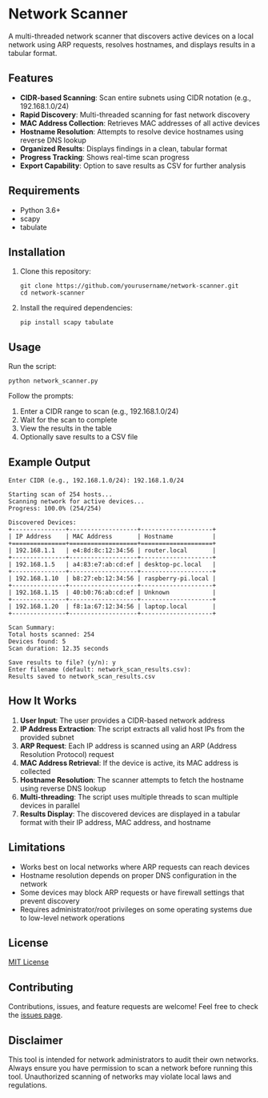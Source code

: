 # Network Scanner

A multi-threaded network scanner that discovers active devices on a local network using ARP requests, resolves hostnames, and displays results in a tabular format.

## Features

- **CIDR-based Scanning**: Scan entire subnets using CIDR notation (e.g., 192.168.1.0/24)
- **Rapid Discovery**: Multi-threaded scanning for fast network discovery
- **MAC Address Collection**: Retrieves MAC addresses of all active devices
- **Hostname Resolution**: Attempts to resolve device hostnames using reverse DNS lookup
- **Organized Results**: Displays findings in a clean, tabular format
- **Progress Tracking**: Shows real-time scan progress
- **Export Capability**: Option to save results as CSV for further analysis

## Requirements

- Python 3.6+
- scapy
- tabulate

## Installation

1. Clone this repository:

   ```
   git clone https://github.com/yourusername/network-scanner.git
   cd network-scanner
   ```

2. Install the required dependencies:
   ```
   pip install scapy tabulate
   ```

## Usage

Run the script:

```
python network_scanner.py
```

Follow the prompts:

1. Enter a CIDR range to scan (e.g., 192.168.1.0/24)
2. Wait for the scan to complete
3. View the results in the table
4. Optionally save results to a CSV file

## Example Output

```
Enter CIDR (e.g., 192.168.1.0/24): 192.168.1.0/24

Starting scan of 254 hosts...
Scanning network for active devices...
Progress: 100.0% (254/254)

Discovered Devices:
+---------------+-------------------+--------------------+
| IP Address    | MAC Address       | Hostname           |
+===============+===================+====================+
| 192.168.1.1   | e4:8d:8c:12:34:56 | router.local       |
+---------------+-------------------+--------------------+
| 192.168.1.5   | a4:83:e7:ab:cd:ef | desktop-pc.local   |
+---------------+-------------------+--------------------+
| 192.168.1.10  | b8:27:eb:12:34:56 | raspberry-pi.local |
+---------------+-------------------+--------------------+
| 192.168.1.15  | 40:b0:76:ab:cd:ef | Unknown            |
+---------------+-------------------+--------------------+
| 192.168.1.20  | f8:1a:67:12:34:56 | laptop.local       |
+---------------+-------------------+--------------------+

Scan Summary:
Total hosts scanned: 254
Devices found: 5
Scan duration: 12.35 seconds

Save results to file? (y/n): y
Enter filename (default: network_scan_results.csv):
Results saved to network_scan_results.csv
```

## How It Works

1. **User Input**: The user provides a CIDR-based network address
2. **IP Address Extraction**: The script extracts all valid host IPs from the provided subnet
3. **ARP Request**: Each IP address is scanned using an ARP (Address Resolution Protocol) request
4. **MAC Address Retrieval**: If the device is active, its MAC address is collected
5. **Hostname Resolution**: The scanner attempts to fetch the hostname using reverse DNS lookup
6. **Multi-threading**: The script uses multiple threads to scan multiple devices in parallel
7. **Results Display**: The discovered devices are displayed in a tabular format with their IP address, MAC address, and hostname

## Limitations

- Works best on local networks where ARP requests can reach devices
- Hostname resolution depends on proper DNS configuration in the network
- Some devices may block ARP requests or have firewall settings that prevent discovery
- Requires administrator/root privileges on some operating systems due to low-level network operations

## License

[MIT License](LICENSE)

## Contributing

Contributions, issues, and feature requests are welcome! Feel free to check the [issues page](https://github.com/yourusername/network-scanner/issues).

## Disclaimer

This tool is intended for network administrators to audit their own networks. Always ensure you have permission to scan a network before running this tool. Unauthorized scanning of networks may violate local laws and regulations.
